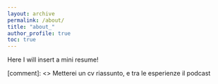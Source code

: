 ```yaml
---
layout: archive
permalink: /about/
title: "about_"
author_profile: true
toc: true
---
```


Here I will insert a mini resume!

[comment]: <> Metterei un cv riassunto, e tra le esperienze il podcast